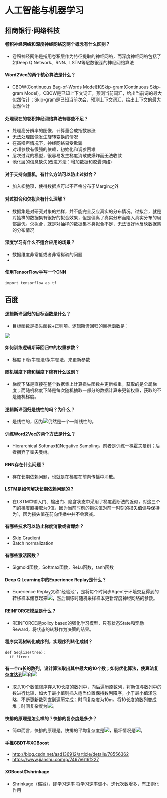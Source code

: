 # 人工智能与机器学习

## 招商银行·网络科技

#### 卷积神经网络和深度神经网络这两个概念有什么区别？
* 卷积神经网络是指用卷积层作为特征提取的神经网络，而深度神经网络包括了如Deep Q Network、RNN、LSTM等层数很深的神经网络算法

#### Word2Vec的两个核心算法是什么？
* CBOW(Continuous Bag-of-Words Model)和Skip-gram(Continuous Skip-gram Model)。CBOW是已知上下文词汇，预测当前词汇，给出当前词的最大似然估计；Skip-gram是已知当前次会，预测上下文词汇，给出上下文的最大似然估计

#### 处理现在的卷积神经网络算法有哪些不足？
* 处理高分辨率的图像，计算量会成指数暴涨
* 无法处理图像发生旋转变换的情况
* 在高噪声情况下，神经网络易受欺骗
* 对超参数有很强的依赖，初始化和调参困难
* 层次过深的模型，很容易发生梯度消散或爆炸而无法收敛
* 池化层的信息缺失(改进方法：增加数据和胶囊网络)

#### 对于支持向量机，有什么方法可以防止过拟合？
* 加入松弛项，使得数据点可以不严格分布于Margin之外

#### 对过拟合和欠拟合有什么理解？
* 数据集是对研究对象的抽样，并不能完全反应真实的分布情况。过拟合，就是对抽样的数据集有很好的拟合效果，但是偏离了真实分布而陷入真实分布的局部最优。欠拟合，就是对抽样的数据集本身拟合不足，无法很好地反映数据集的分布情况

#### 深度学习有什么不适合应用的场景？
* 数据维度非常低或者非常稀疏的问题
* 

#### 使用TensorFlow手写一个CNN
    import tensorflow as tf

## 百度
#### 逻辑斯谛回归的目标函数是什么？
* 目标函数是损失函数+正则项。逻辑斯谛回归的目标函数是：  
<img src="http://latex.codecogs.com/gif.latex?L(w)=-\sum_{i=1}^{n}[y_{i}log(\sigma(w^{T}x_{i}))+(1-y_{i})log(1-\sigma(w^{T}x_{i}))] + \lambda\sum_{i=1}^{n} \lVert w_{i} \rVert">
	
#### 如何训练逻辑斯谛回归中的权重参数？
* 梯度下降/牛顿法/拟牛顿法，来更新参数

#### 随机梯度下降和梯度下降有什么区别？
* 梯度下降是直接在整个数据集上计算损失函数并更新权重，获取的是全局梯度；而随机梯度下降是每次随机抽取一部分的数据计算来更新权重，获取的不是随机梯度。

#### 逻辑斯谛回归是线性的吗？为什么？
* 是线性的，因为<img src="http://latex.codecogs.com/gif.latex?w^{T}x">仍然是一个一阶线性的。

#### 训练Word2Vec的两个方法是什么？
* Hierarchical Softmax和Negative Sampling。前者是训练一棵霍夫曼树；后者摒弃了霍夫曼树。

#### RNN存在什么问题？
* 存在长期依赖问题，也就是在梯度在前向传播中消散。

#### LSTM是如何解决长期依赖问题的？
* 在LSTM中输入门、输出门、隐含状态中采用了梯度截断法的近似，对这三个门的梯度直接取为0值，因为当前时刻的损失值对前一时刻的损失值偏导保持为1，因为损失值在前向传播中并不会衰减。

#### 有哪些技术可以防止梯度消散或者爆炸？
* Skip Gradient
* Batch normalization

#### 有哪些激活函数？
* Sigmoid函数，Softmax函数，ReLu函数，tanh函数

#### Deep Q Learning中的Experience Replay是什么？
* Experience Replay又称“经验池”，是将每个时间步Agent于环境交互得到的转移样本储存起来<img src="http://latex.codecogs.com/gif.latex?(S_{t},A_{t},R_{t},S_{t+1})">，然后训练时随机采样样本更新深度神经网络的参数。

#### REINFORCE模型是什么？
* REINFORCE是policy based的强化学习模型，只有状态State和奖励Reward，将状态的转移作为决策的结果。

#### 程序实现树转化成序列，实现序列转化成树？
    def Seqlize(tree):
      if !tree:
         

#### 有一个m长的数列，设计算法取出其中最大的10个数；如何优化算法，使算法复杂度达到<img src="http://latex.codecogs.com/gif.latex?O(mlog10)">和<img src="http://latex.codecogs.com/gif.latex?O(m)">
* 取头10个数值降序存入10长度的数列中，向后遍历原数列，将新值与数列中的数进行比较，如大于最小值则插入适当位置保持数列降序，小于最小值泽忽略，不断更新数列直到遍历完成；时间复杂度为10m。将10长度的数列变成堆；时间复杂度为<img src="http://latex.codecogs.com/gif.latex?mlog10">。
 
#### 快排的原理是怎么样的？快排的复杂度是多少？
* 简单而言，快排的原理是。快排的平均复杂度是<img src="http://latex.codecogs.com/gif.latex?nlogn">，最坏情况是<img src="http://latex.codecogs.com/gif.latex?n^{2}">。

#### 手推GBDT与XGBoost
* http://blog.csdn.net/asd136912/article/details/78556362
* https://www.jianshu.com/p/7467e616f227

#### XGBoost中shrinkage
* Shrinkage（缩减），即学习速率 将学习速率调小，迭代次数增多，有正则化作用



